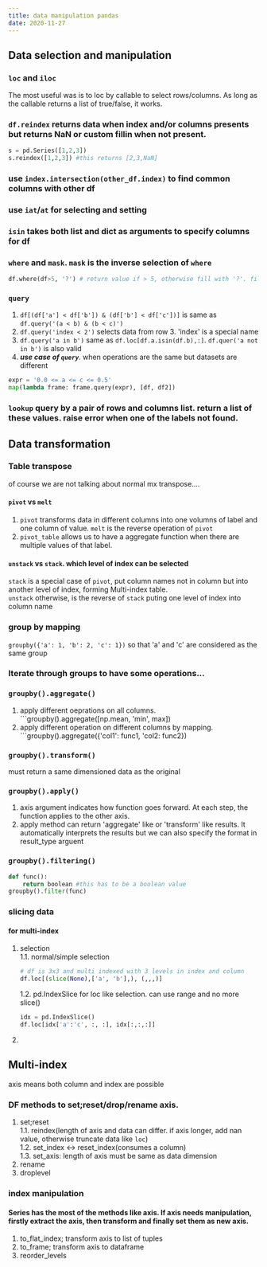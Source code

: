 ```yaml
---
title: data manipulation pandas
date: 2020-11-27
---
```


## Data selection and manipulation
### ```loc``` and ```iloc```
The most useful was is to loc by callable to select rows/columns. As long as the callable returns a list of true/false, it works.
### ```df.reindex``` returns data when index and/or columns presents but returns NaN or custom fillin when not present.
```python
s = pd.Series([1,2,3])
s.reindex([1,2,3]) #this returns [2,3,NaN]
```
### use ```index.intersection(other_df.index)``` to find common columns with other df
### use ```iat```/```at``` for selecting and setting
### ```isin``` takes both list and dict as arguments to specify columns for df
### ```where``` and ```mask```. ```mask``` is the inverse selection of ```where```
```python
df.where(df>5, '?') # return value if > 5, otherwise fill with '?'. fill with NaN if second argument not given
```
### ```query```
1. ```df[(df['a'] < df['b']) & (df['b'] < df['c'])]``` is same as ```df.query('(a < b) & (b < c)')```
2. ```df.query('index < 2')``` selects data from row 3. 'index' is a special name
3. ```df.query('a in b')``` same as ```df.loc[df.a.isin(df.b),:]```. ```df.quer('a not in b')``` is also valid
4. ***use case of ```query```***. when operations are the same but datasets are different
```python
expr = '0.0 <= a <= c <= 0.5'
map(lambda frame: frame.query(expr), [df, df2])
```
### ```lookup``` query by a pair of rows and columns list. return a list of these values. raise error when one of the labels not found.
## Data transformation
### Table transpose
of course we are not talking about normal mx transpose....
#### ```pivot``` vs ```melt```
1. ```pivot``` transforms data in different columns into one volumns of label and one column of value. ```melt``` is the reverse operation of ```pivot```
2. ```pivot_table``` allows us to have a aggregate function when there are multiple values of that label.
#### ```unstack``` vs ```stack```. which level of index can be selected
```stack``` is a special case of ```pivot```, put column names not in column but into another level of index, forming Multi-index table.  
```unstack``` otherwise, is the reverse of ```stack``` puting one level of index into column name

### group by mapping
```groupby({'a': 1, 'b': 2, 'c': 1})``` so that 'a' and 'c' are considered as the same group
### Iterate through groups to have some  operations...
### ```groupby().aggregate()```
1. apply different oeprations on all columns. ```groupby().aggregate([np.mean, 'min', max])
2. apply different operation on different columns by mapping. ```groupby().aggregate({'col1': func1, 'col2: func2})
### ```groupby().transform()```
must return a same dimensioned data as the original 
### ```groupby().apply()```
1. axis argument indicates how function goes forward. At each step, the function applies to the other axis.
2. apply method can return 'aggregate' like or 'transform' like results. It automatically interprets the results but we can also specify the format in result_type arguent
### ```groupby().filtering()```
```python
def func():
    return boolean #this has to be a boolean value
groupby().filter(func)
```
### slicing data
#### for multi-index
1. selection  
    1.1. normal/simple selection
    ```python
    # df is 3x3 and multi indexed with 3 levels in index and column
    df.loc[(slice(None),['a', 'b'],), (,,,)]
    ```

    1.2. pd.IndexSlice for loc like selection. can use range and no more slice()
    ```python
    idx = pd.IndexSlice()
    df.loc[idx['a':'c', :, :], idx[:,:,:]]
    ```
2.


## Multi-index
axis means both column and index are possible
### DF methods to set;reset/drop/rename axis.
1. set;reset  
    1.1. reindex(length of axis and data can differ. if axis longer, add nan value, otherwise truncate data like ```loc```)  
    1.2. set_index <-> reset_index(consumes a column)  
    1.3. set_axis: length of axis must be same as data dimension  
2. rename  
3. droplevel  
### index manipulation
#### Series has the most of the methods like axis. If axis needs manipulation, firstly extract the axis, then transform and finally set them as new axis.
1. to_flat_index; transform axis to list of tuples
2. to_frame; transform axis to dataframe
3. reorder_levels
